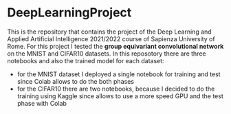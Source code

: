 # DeepLearningProject
This is the repository that contains the project of the Deep Learning and Applied Artificial Intelligence 2021/2022 course of Sapienza University of Rome.
For this project I tested the <b>group equivariant convolutional network</b> on the MNIST and CIFAR10 datasets.
In this reposotory there are three notebooks and also the trained model for each dataset:
- for the MNIST dataset I deployed a single notebook for training and test since Colab allows to do the both phases
- for the CIFAR10 there are two notebooks, because I decided to do the training using Kaggle since allows to use a more speed GPU and the test phase with Colab
